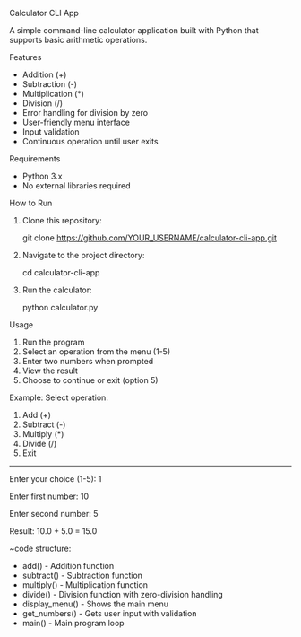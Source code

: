 Calculator CLI App

A simple command-line calculator application built with Python that supports basic arithmetic operations.

Features

- Addition (+)
- Subtraction (-)
- Multiplication (*)
- Division (/)
- Error handling for division by zero
- User-friendly menu interface
- Input validation
- Continuous operation until user exits

Requirements

- Python 3.x
- No external libraries required

How to Run

1. Clone this repository:
   
   git clone https://github.com/YOUR_USERNAME/calculator-cli-app.git
   

2. Navigate to the project directory:

   cd calculator-cli-app
   

3. Run the calculator:
   
   python calculator.py
   

 Usage

1. Run the program
2. Select an operation from the menu (1-5)
3. Enter two numbers when prompted
4. View the result
5. Choose to continue or exit (option 5)

Example:
Select operation:
1. Add (+)
2. Subtract (-)
3. Multiply (*)
4. Divide (/)
5. Exit
-----
Enter your choice (1-5): 1

Enter first number: 10

Enter second number: 5

Result: 10.0 + 5.0 = 15.0


~code structure:

- add() - Addition function
- subtract() - Subtraction function
- multiply() - Multiplication function
- divide() - Division function with zero-division handling
- display_menu() - Shows the main menu
- get_numbers() - Gets user input with validation
- main() - Main program loop




